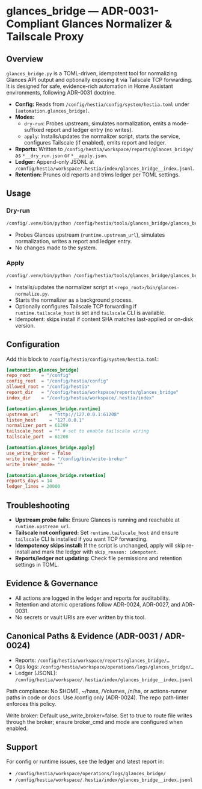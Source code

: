 # glances_bridge — ADR-0031-Compliant Glances Normalizer & Tailscale Proxy

## Overview
`glances_bridge.py` is a TOML-driven, idempotent tool for normalizing Glances API output and optionally exposing it via Tailscale TCP forwarding. It is designed for safe, evidence-rich automation in Home Assistant environments, following ADR-0031 doctrine.

- **Config:** Reads from `/config/hestia/config/system/hestia.toml` under `[automation.glances_bridge]`.
- **Modes:**
  - `dry-run`: Probes upstream, simulates normalization, emits a mode-suffixed report and ledger entry (no writes).
  - `apply`: Installs/updates the normalizer script, starts the service, configures Tailscale (if enabled), emits report and ledger.
- **Reports:** Written to `/config/hestia/workspace/reports/glances_bridge/` as `*__dry_run.json` or `*__apply.json`.
- **Ledger:** Append-only JSONL at `/config/hestia/workspace/.hestia/index/glances_bridge__index.jsonl`.
- **Retention:** Prunes old reports and trims ledger per TOML settings.

## Usage

### Dry-run
```bash
/config/.venv/bin/python /config/hestia/tools/glances_bridge/glances_bridge.py dry-run
```
- Probes Glances upstream (`runtime.upstream_url`), simulates normalization, writes a report and ledger entry.
- No changes made to the system.

### Apply
```bash
/config/.venv/bin/python /config/hestia/tools/glances_bridge/glances_bridge.py apply
```
- Installs/updates the normalizer script at `<repo_root>/bin/glances-normalize.py`.
- Starts the normalizer as a background process.
- Optionally configures Tailscale TCP forwarding if `runtime.tailscale_host` is set and `tailscale` CLI is available.
- Idempotent: skips install if content SHA matches last-applied or on-disk version.

## Configuration
Add this block to `/config/hestia/config/system/hestia.toml`:
```toml
[automation.glances_bridge]
repo_root    = "/config"
config_root  = "/config/hestia/config"
allowed_root = "/config/hestia"
report_dir   = "/config/hestia/workspace/reports/glances_bridge"
index_dir    = "/config/hestia/workspace/.hestia/index"

[automation.glances_bridge.runtime]
upstream_url    = "http://127.0.0.1:61208"
listen_host     = "127.0.0.1"
normalizer_port = 61209
tailscale_host  = "" # set to enable tailscale wiring
tailscale_port  = 61208

[automation.glances_bridge.apply]
use_write_broker = false
write_broker_cmd = "/config/bin/write-broker"
write_broker_mode= ""

[automation.glances_bridge.retention]
reports_days = 14
ledger_lines = 20000
```

## Troubleshooting
- **Upstream probe fails:** Ensure Glances is running and reachable at `runtime.upstream_url`.
- **Tailscale not configured:** Set `runtime.tailscale_host` and ensure `tailscale` CLI is installed if you want TCP forwarding.
- **Idempotency skips install:** If the script is unchanged, apply will skip re-install and mark the ledger with `skip_reason: idempotent`.
- **Reports/ledger not updating:** Check file permissions and retention settings in TOML.

## Evidence & Governance
- All actions are logged in the ledger and reports for auditability.
- Retention and atomic operations follow ADR-0024, ADR-0027, and ADR-0031.
- No secrets or vault URIs are ever written by this tool.

<!-- ADR-0031/0024 canonical section -->
## Canonical Paths & Evidence (ADR-0031 / ADR-0024)

- Reports: `/config/hestia/workspace/reports/glances_bridge/…`
- Ops logs: `/config/hestia/workspace/operations/logs/glances_bridge/…`
- Ledger (JSONL): `/config/hestia/workspace/.hestia/index/glances_bridge__index.jsonl`

Path compliance: No $HOME, ~/hass, /Volumes, /n/ha, or actions-runner paths in code or docs. Use /config only (ADR-0024). The repo path-linter enforces this policy.

Write broker: Default use_write_broker=false. Set to true to route file writes through the broker; ensure broker_cmd and mode are configured when enabled.

## Support
For config or runtime issues, see the ledger and latest report in:
- `/config/hestia/workspace/operations/logs/glances_bridge/`
- `/config/hestia/workspace/.hestia/index/glances_bridge__index.jsonl`
